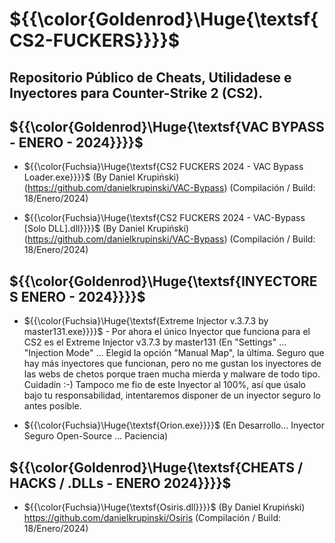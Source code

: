# ${{\color{Goldenrod}\Huge{\textsf{CS2-FUCKERS}}}}\$ 
## Repositorio Público de Cheats, Utilidadese e Inyectores para Counter-Strike 2 (CS2).


## ${{\color{Goldenrod}\Huge{\textsf{VAC BYPASS - ENERO - 2024}}}}\$
- ${{\color{Fuchsia}\Huge{\textsf{CS2 FUCKERS 2024 - VAC Bypass Loader.exe}}}}\$ (By Daniel Krupiński) (https://github.com/danielkrupinski/VAC-Bypass)
(Compilación / Build: 18/Enero/2024)

- ${{\color{Fuchsia}\Huge{\textsf{CS2 FUCKERS 2024 - VAC-Bypass [Solo DLL].dll}}}}\$ (By Daniel Krupiński) (https://github.com/danielkrupinski/VAC-Bypass)
(Compilación / Build: 18/Enero/2024)

## ${{\color{Goldenrod}\Huge{\textsf{INYECTORES ENERO - 2024}}}}\$ 
- ${{\color{Fuchsia}\Huge{\textsf{Extreme Injector v.3.7.3 by master131.exe}}}}\$ - Por ahora el único Inyector que funciona para el CS2 es el Extreme Injector v3.7.3 by master131 (En "Settings" ... "Injection Mode" ... Elegid la opción "Manual Map", la última. Seguro que hay más inyectores que funcionan, pero no me gustan los inyectores de las webs de chetos porque traen mucha mierda y malware de todo tipo. Cuidadín :-) Tampoco me fio de este Inyector al 100%, así que úsalo bajo tu responsabilidad, intentaremos disponer de un inyector seguro lo antes posible.

- ${{\color{Fuchsia}\Huge{\textsf{Orion.exe}}}}\$ (En Desarrollo... Inyector Seguro Open-Source ... Paciencia)
 
## ${{\color{Goldenrod}\Huge{\textsf{CHEATS / HACKS / .DLLs - ENERO 2024}}}}\$ ##
- ${{\color{Fuchsia}\Huge{\textsf{Osiris.dll}}}}\$ (By Daniel Krupiński) https://github.com/danielkrupinski/Osiris (Compilación / Build: 18/Enero/2024)
